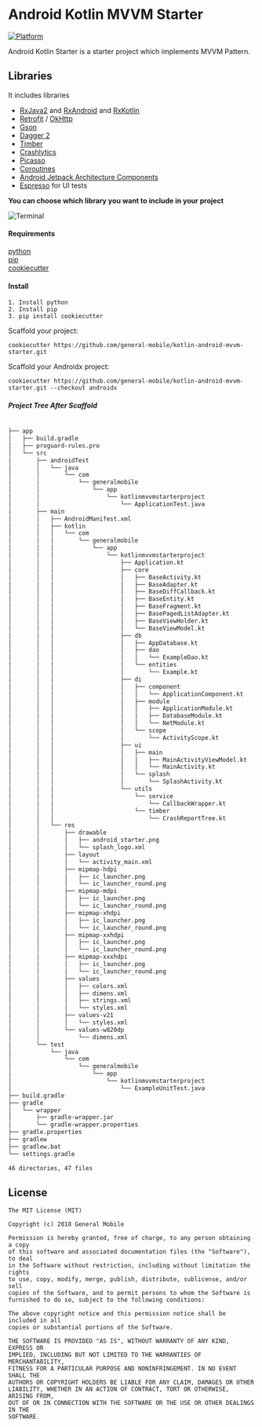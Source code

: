 # Android Kotlin MVVM Starter

[![Platform](https://img.shields.io/badge/platform-Android-green.svg)](http://developer.android.com/index.html)


Android Kotlin Starter is a starter project which implements MVVM Pattern.  


## Libraries
It includes libraries
- [RxJava2](https://github.com/ReactiveX/RxJava) and [RxAndroid](https://github.com/ReactiveX/RxAndroid) and [RxKotlin](https://github.com/ReactiveX/RxKotlin) 
- [Retrofit](http://square.github.io/retrofit/) / [OkHttp](http://square.github.io/okhttp/)
- [Gson](https://github.com/google/gson)
- [Dagger 2](http://google.github.io/dagger/)
- [Timber](https://github.com/JakeWharton/timber)
- [Crashlytics](https://try.crashlytics.com/)
- [Picasso](http://square.github.io/picasso/)
- [Coroutines](https://github.com/Kotlin/kotlinx.coroutines)
- [Android Jetpack Architecture Components](https://developer.android.com/jetpack/arch/)
- [Espresso](https://google.github.io/android-testing-support-library/) for UI tests

**You can choose which library you want to include in your project**

![Terminal](art/example.png)

#### Requirements

[python](https://www.python.org/)  
[pip](https://pypi.python.org/pypi/pip)  
[cookiecutter](https://github.com/audreyr/cookiecutter)  

#### Install
```
1. Install python
2. Install pip
3. pip install cookiecutter
```

Scaffold your project:
```
cookiecutter https://github.com/general-mobile/kotlin-android-mvvm-starter.git
```
Scaffold your Androidx project:
```
cookiecutter https://github.com/general-mobile/kotlin-android-mvvm-starter.git --checkout androidx
```

##### Project Tree After Scaffold
```bash

├── app
│   ├── build.gradle
│   ├── proguard-rules.pro
│   └── src
│       ├── androidTest
│       │   └── java
│       │       └── com
│       │           └── generalmobile
│       │               └── app
│       │                   └── kotlinmvvmstarterproject
│       │                       └── ApplicationTest.java
│       ├── main
│       │   ├── AndroidManifest.xml
│       │   ├── kotlin
│       │   │   └── com
│       │   │       └── generalmobile
│       │   │           └── app
│       │   │               └── kotlinmvvmstarterproject
│       │   │                   ├── Application.kt
│       │   │                   ├── core
│       │   │                   │   ├── BaseActivity.kt
│       │   │                   │   ├── BaseAdapter.kt
│       │   │                   │   ├── BaseDiffCallback.kt
│       │   │                   │   ├── BaseEntity.kt
│       │   │                   │   ├── BaseFragment.kt
│       │   │                   │   ├── BasePagedListAdapter.kt
│       │   │                   │   ├── BaseViewHolder.kt
│       │   │                   │   └── BaseViewModel.kt
│       │   │                   ├── db
│       │   │                   │   ├── AppDatabase.kt
│       │   │                   │   ├── dao
│       │   │                   │   │   └── ExampleDao.kt
│       │   │                   │   └── entities
│       │   │                   │       └── Example.kt
│       │   │                   ├── di
│       │   │                   │   ├── component
│       │   │                   │   │   └── ApplicationComponent.kt
│       │   │                   │   ├── module
│       │   │                   │   │   ├── ApplicationModule.kt
│       │   │                   │   │   ├── DatabaseModule.kt
│       │   │                   │   │   └── NetModule.kt
│       │   │                   │   └── scope
│       │   │                   │       └── ActivityScope.kt
│       │   │                   ├── ui
│       │   │                   │   ├── main
│       │   │                   │   │   ├── MainActivityViewModel.kt
│       │   │                   │   │   └── MainActivity.kt
│       │   │                   │   └── splash
│       │   │                   │       └── SplashActivity.kt
│       │   │                   └── utils
│       │   │                       └── service
│       │   │                           └── CallbackWrapper.kt
│       │   │                       └── timber
│       │   │                           └── CrashReportTree.kt
│       │   └── res
│       │       ├── drawable
│       │       │   ├── android_starter.png
│       │       │   └── splash_logo.xml
│       │       ├── layout
│       │       │   └── activity_main.xml
│       │       ├── mipmap-hdpi
│       │       │   ├── ic_launcher.png
│       │       │   └── ic_launcher_round.png
│       │       ├── mipmap-mdpi
│       │       │   ├── ic_launcher.png
│       │       │   └── ic_launcher_round.png
│       │       ├── mipmap-xhdpi
│       │       │   ├── ic_launcher.png
│       │       │   └── ic_launcher_round.png
│       │       ├── mipmap-xxhdpi
│       │       │   ├── ic_launcher.png
│       │       │   └── ic_launcher_round.png
│       │       ├── mipmap-xxxhdpi
│       │       │   ├── ic_launcher.png
│       │       │   └── ic_launcher_round.png
│       │       ├── values
│       │       │   ├── colors.xml
│       │       │   ├── dimens.xml
│       │       │   ├── strings.xml
│       │       │   └── styles.xml
│       │       ├── values-v21
│       │       │   └── styles.xml
│       │       └── values-w820dp
│       │           └── dimens.xml
│       └── test
│           └── java
│               └── com
│                   └── generalmobile
│                       └── app
│                           └── kotlinmvvmstarterproject
│                               └── ExampleUnitTest.java
├── build.gradle
├── gradle
│   └── wrapper
│       ├── gradle-wrapper.jar
│       └── gradle-wrapper.properties
├── gradle.properties
├── gradlew
├── gradlew.bat
└── settings.gradle

46 directories, 47 files
```


## License

    The MIT License (MIT)
    
    Copyright (c) 2018 General Mobile
    
    Permission is hereby granted, free of charge, to any person obtaining a copy
    of this software and associated documentation files (the "Software"), to deal
    in the Software without restriction, including without limitation the rights
    to use, copy, modify, merge, publish, distribute, sublicense, and/or sell
    copies of the Software, and to permit persons to whom the Software is
    furnished to do so, subject to the following conditions:
    
    The above copyright notice and this permission notice shall be included in all
    copies or substantial portions of the Software.
    
    THE SOFTWARE IS PROVIDED "AS IS", WITHOUT WARRANTY OF ANY KIND, EXPRESS OR
    IMPLIED, INCLUDING BUT NOT LIMITED TO THE WARRANTIES OF MERCHANTABILITY,
    FITNESS FOR A PARTICULAR PURPOSE AND NONINFRINGEMENT. IN NO EVENT SHALL THE
    AUTHORS OR COPYRIGHT HOLDERS BE LIABLE FOR ANY CLAIM, DAMAGES OR OTHER
    LIABILITY, WHETHER IN AN ACTION OF CONTRACT, TORT OR OTHERWISE, ARISING FROM,
    OUT OF OR IN CONNECTION WITH THE SOFTWARE OR THE USE OR OTHER DEALINGS IN THE
    SOFTWARE.
